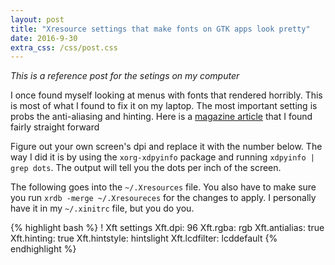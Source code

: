 ```yaml
---
layout: post
title: "Xresource settings that make fonts on GTK apps look pretty"
date: 2016-9-30
extra_css: /css/post.css
---
```

*This is a reference post for the setings on my computer*

I once found myself looking at menus with fonts that rendered horribly. This is
most of what I found to fix it on my laptop. The most important setting is
probs the anti-aliasing and hinting. Here is a [magazine article](https://www.smashingmagazine.com/2009/11/the-ails-of-typographic-anti-aliasing/)
that I found
fairly straight forward

Figure out your own screen's dpi and replace it with the number below. The way I did
it is by using the `xorg-xdpyinfo` package and running `xdpyinfo | grep dots`.
The output will tell you the dots per inch of the screen.

The following goes into the `~/.Xresources` file. You also have to make sure
you run `xrdb -merge ~/.Xresoureces` for the changes to apply. I personally
have it in my `~/.xinitrc` file, but you do you.

{% highlight bash %}
! Xft settings
Xft.dpi:                    96
Xft.rgba:                   rgb
Xft.antialias:              true
Xft.hinting:                true
Xft.hintstyle:              hintslight
Xft.lcdfilter:              lcddefault
{% endhighlight %}
